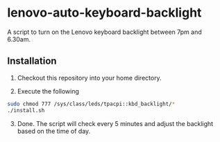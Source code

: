 # lenovo-auto-keyboard-backlight

A script to turn on the Lenovo keyboard backlight between 7pm and 6.30am.

## Installation

1. Checkout this repository into your home directory.

2. Execute the following

```bash
sudo chmod 777 /sys/class/leds/tpacpi::kbd_backlight/*
./install.sh
```

3. Done. The script will check every 5 minutes and adjust the backlight based on the time of day.
